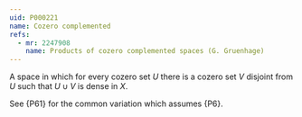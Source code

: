```yaml
---
uid: P000221
name: Cozero complemented
refs:
  - mr: 2247908
    name: Products of cozero complemented spaces (G. Gruenhage)
---
```


A space in which for every cozero set $U$ there is a cozero set $V$ disjoint from $U$ such that $U \cup V$ is dense in $X$.

See {P61} for the common variation which assumes {P6}.
